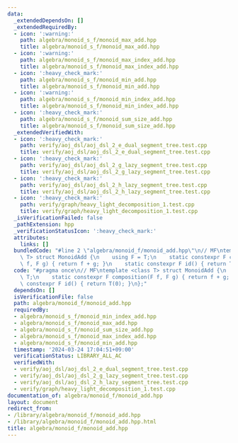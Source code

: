 ```yaml
---
data:
  _extendedDependsOn: []
  _extendedRequiredBy:
  - icon: ':warning:'
    path: algebra/monoid_s_f/monoid_max_add.hpp
    title: algebra/monoid_s_f/monoid_max_add.hpp
  - icon: ':warning:'
    path: algebra/monoid_s_f/monoid_max_index_add.hpp
    title: algebra/monoid_s_f/monoid_max_index_add.hpp
  - icon: ':heavy_check_mark:'
    path: algebra/monoid_s_f/monoid_min_add.hpp
    title: algebra/monoid_s_f/monoid_min_add.hpp
  - icon: ':warning:'
    path: algebra/monoid_s_f/monoid_min_index_add.hpp
    title: algebra/monoid_s_f/monoid_min_index_add.hpp
  - icon: ':heavy_check_mark:'
    path: algebra/monoid_s_f/monoid_sum_size_add.hpp
    title: algebra/monoid_s_f/monoid_sum_size_add.hpp
  _extendedVerifiedWith:
  - icon: ':heavy_check_mark:'
    path: verify/aoj_dsl/aoj_dsl_2_e_dual_segment_tree.test.cpp
    title: verify/aoj_dsl/aoj_dsl_2_e_dual_segment_tree.test.cpp
  - icon: ':heavy_check_mark:'
    path: verify/aoj_dsl/aoj_dsl_2_g_lazy_segment_tree.test.cpp
    title: verify/aoj_dsl/aoj_dsl_2_g_lazy_segment_tree.test.cpp
  - icon: ':heavy_check_mark:'
    path: verify/aoj_dsl/aoj_dsl_2_h_lazy_segment_tree.test.cpp
    title: verify/aoj_dsl/aoj_dsl_2_h_lazy_segment_tree.test.cpp
  - icon: ':heavy_check_mark:'
    path: verify/graph/heavy_light_decomposition_1.test.cpp
    title: verify/graph/heavy_light_decomposition_1.test.cpp
  _isVerificationFailed: false
  _pathExtension: hpp
  _verificationStatusIcon: ':heavy_check_mark:'
  attributes:
    links: []
  bundledCode: "#line 2 \"algebra/monoid_f/monoid_add.hpp\"\n// MF\ntemplate <class\
    \ T> struct MonoidAdd {\n    using F = T;\n    static constexpr F composition(F\
    \ f, F g) { return f + g; }\n    static constexpr F id() { return T(0); }\n};\n"
  code: "#pragma once\n// MF\ntemplate <class T> struct MonoidAdd {\n    using F =\
    \ T;\n    static constexpr F composition(F f, F g) { return f + g; }\n    static\
    \ constexpr F id() { return T(0); }\n};"
  dependsOn: []
  isVerificationFile: false
  path: algebra/monoid_f/monoid_add.hpp
  requiredBy:
  - algebra/monoid_s_f/monoid_min_index_add.hpp
  - algebra/monoid_s_f/monoid_max_add.hpp
  - algebra/monoid_s_f/monoid_sum_size_add.hpp
  - algebra/monoid_s_f/monoid_max_index_add.hpp
  - algebra/monoid_s_f/monoid_min_add.hpp
  timestamp: '2024-03-24 17:04:51+09:00'
  verificationStatus: LIBRARY_ALL_AC
  verifiedWith:
  - verify/aoj_dsl/aoj_dsl_2_e_dual_segment_tree.test.cpp
  - verify/aoj_dsl/aoj_dsl_2_g_lazy_segment_tree.test.cpp
  - verify/aoj_dsl/aoj_dsl_2_h_lazy_segment_tree.test.cpp
  - verify/graph/heavy_light_decomposition_1.test.cpp
documentation_of: algebra/monoid_f/monoid_add.hpp
layout: document
redirect_from:
- /library/algebra/monoid_f/monoid_add.hpp
- /library/algebra/monoid_f/monoid_add.hpp.html
title: algebra/monoid_f/monoid_add.hpp
---
```

